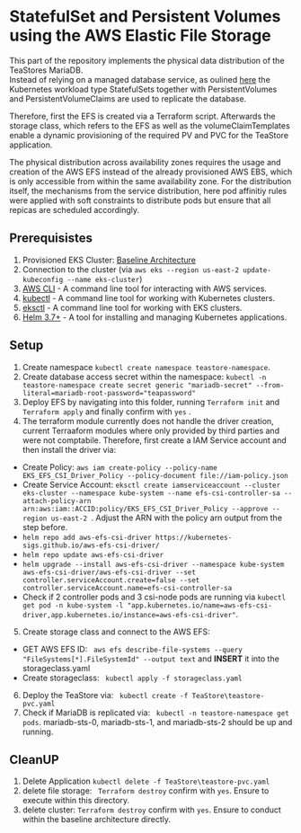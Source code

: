 # StatefulSet and Persistent Volumes using the AWS Elastic File Storage
This part of the repository implements the physical data distribution of the TeaStores MariaDB.  
Instead of relying on a managed database service, as oulined [here](https://github.com/frankakn/reliability-deployment/tree/main/Deployment/Reliability/Distribution/Data/RDS) the Kubernetes workload type StatefulSets together with PersistentVolumes and PersistentVolumeClaims are used to replicate the database.   

Therefore, first the EFS is created via a Terraform script. Afterwards the storage class, which refers to the EFS as well as the volumeClaimTemplates enable a dynamic provisioning of the required PV and PVC for the TeaStore application.   

The physical distribution across availability zones requires the usage and creation of the AWS EFS instead of the already provisioned AWS EBS, which is only accessible from within the same availability zone. For the distribution itself, the mechanisms from the service distribution, here pod affinitiy rules were applied with soft constraints to distribute pods but ensure that all repicas are scheduled accordingly. 

## Prerequisistes

1. Provisioned EKS Cluster: [Baseline Architecture](https://github.com/frankakn/reliability-deployment/tree/main/Deployment/BaselineArchitecture)
2. Connection to the cluster (via ``aws eks --region us-east-2 update-kubeconfig --name eks-cluster``)
3. [AWS CLI](https://docs.aws.amazon.com/cli/latest/userguide/getting-started-install.html) - A command line tool for interacting with AWS services.
4. [kubectl](https://kubernetes.io/de/docs/tasks/tools/install-kubectl/) - A command line tool for working with Kubernetes clusters.
5. [eksctl](https://eksctl.io/) - A command line tool for working with EKS clusters.
6. [Helm 3.7+](https://helm.sh/) - A tool for installing and managing Kubernetes applications.

## Setup

1. Create namespace ``kubectl create namespace teastore-namespace``.
2. Create database access secret within the namespace: ``kubectl -n teastore-namespace create secret generic "mariadb-secret" --from-literal=mariadb-root-password="teapassword"``
3. Deploy EFS by navigating into this folder, running `` Terraform init `` and ``Terraform apply`` and finally confirm with ``yes``
. 
4. The terraform module currently does not handle the driver creation, current Terraaform modules where only provided by third parties and were not comptabile. Therefore, first create a IAM Service account and then install the driver via:
- Create Policy: ``aws iam create-policy --policy-name EKS_EFS_CSI_Driver_Policy --policy-document file://iam-policy.json`` 
- Create Service Account: ``eksctl create iamserviceaccount --cluster eks-cluster --namespace kube-system --name efs-csi-controller-sa --attach-policy-arn arn:aws:iam::ACCID:policy/EKS_EFS_CSI_Driver_Policy --approve --region us-east-2 ``. Adjust the ARN with the policy arn output from the step before.
- ``helm repo add aws-efs-csi-driver https://kubernetes-sigs.github.io/aws-efs-csi-driver/``
- ``helm repo update aws-efs-csi-driver``
- ``helm upgrade --install aws-efs-csi-driver --namespace kube-system aws-efs-csi-driver/aws-efs-csi-driver --set controller.serviceAccount.create=false --set controller.serviceAccount.name=efs-csi-controller-sa``
- Check if 2 controller pods and 3 csi-node pods are running via `` kubectl get pod -n kube-system -l "app.kubernetes.io/name=aws-efs-csi-driver,app.kubernetes.io/instance=aws-efs-csi-driver" ``. 
5. Create storage class and connect to the AWS EFS:
- GET AWS EFS ID: `` aws efs describe-file-systems --query "FileSystems[*].FileSystemId" --output text`` and **INSERT** it into the storageclass.yaml
- Create storageclass: `` kubectl apply -f storageclass.yaml``
6. Deploy the TeaStore via: `` kubectl create -f TeaStore\teastore-pvc.yaml``
7. Check if MariaDB is replicated via: `` kubectl -n teastore-namespace get pods``. mariadb-sts-0, mariadb-sts-1, and mariadb-sts-2 should be up and running. 


## CleanUP

1. Delete Application ``kubectl delete -f TeaStore\teastore-pvc.yaml``
2. delete file storage: `` Terraform destroy`` confirm with ``yes``. Ensure to execute within this directory.
3. delete cluster: ``Terraform destroy`` confirm with ``yes``. Ensure to conduct within the baseline architecture directly. 
